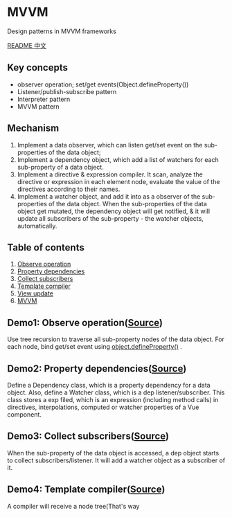 # MVVM
Design patterns in MVVM frameworks

[README 中文](https://github.com/21hook/MVVM/blob/master/README-zh_cn.md)

## Key concepts
- observer operation; set/get events(Object.defineProperty())
- Listener/publish-subscribe pattern
- Interpreter pattern
- MVVM pattern

## Mechanism
1. Implement a data observer, which can listen get/set event on the sub-properties 
of the data object;
2. Implement a dependency object, which add a list of watchers for each sub-property of a data object.
3. Implement a directive & expression compiler. It scan, analyze the directive or expression in each element node, 
evaluate the value of the directives according to their names.
4. Implement a watcher object, and add it into as a observer of the sub-properties of 
the data object. When the sub-properties of the data object get mutated, the dependency object 
will get notified, & it will update all subscribers of the sub-property - the watcher objects, automatically.


## Table of contents
1. [Observe operation](https://github.com/21hook/MVVM#observer-operation)
2. [Property dependencies](https://github.com/21hook/MVVM#get/property-dependencies)
3. [Collect subscribers](https://github.com/21hook/MVVM#collect-subscribers)
4. [Template compiler](https://github.com/21hook/MVVM#mvvm-1#template-compiler) 
5. [View update](https://github.com/21hook/MVVM#mvvm-1#view-update)
6. [MVVM](https://github.com/21hook/MVVM#mvvm-1#mvvm)

## Demo1: Observe operation([Source](https://github.com/21hook/MVVM/blob/master/demo1))
Use tree recursion to traverse all sub-property nodes of the data object.
For each node, bind get/set event using 
[object.defineProperty()](https://developer.mozilla.org/en-US/docs/Web/JavaScript/Reference/Global_Objects/Object/defineProperty)
. 

## Demo2: Property dependencies([Source](https://github.com/21hook/MVVM/blob/master/demo2))
Define a Dependency class, which is a property dependency for a data object.
Also, define a Watcher class, which is a dep listener/subscriber. This class stores a exp filed, which is an expression
(including method calls) in directives, interpolations, computed or watcher properties of a Vue component.

## Demo3: Collect subscribers([Source](https://github.com/21hook/MVVM/blob/master/demo3))
When the sub-property of the data object is accessed, a dep object starts to collect subscribers/listener.
It will add a watcher object as a subscriber of it.

## Demo4: Template compiler([Source](https://github.com/21hook/MVVM/blob/master/demo4))
A compiler will receive a node tree(That's way <template> must have a root tag), and return a token stream.
The compiler analyzes each directive & interpolation, then it will create a watcher object for evaluating 
each value of them. When a watcher object is created, it will evaluate the exp field, which stores the expressions
of the directives or interpolations. So, all the sub-properties of the data object will be accessed. It starts to 
collect subscribers, as shown in [Demo4](https://github.com/21hook/MVVM#collect-subscribers)

## Demo5: View update([Source](https://github.com/21hook/MVVM/blob/master/demo5))
When create a watcher object using an expression in directives or interpolations, it also binds a update view 
function to update the view. If the dependent sub-property of the data object get mutated, the dep object of it will be 
notified, and all subscribers(watchers) of the dep object will be updated. Then, each watcher will call its update 
view function to update the view.

## Demo6: MVVM([Source](https://github.com/21hook/MVVM/blob/master/demo6))
The main program of a Vue instance. It need to traverse all sub-properties of a data objects, as shown in 
[Demo1](https://github.com/21hook/MVVM#observer-operation). Then, start to compile the template to collect subscribers
of each sub-property of the data object, as shown in [Demo4](https://github.com/21hook/MVVM#mvvm-1#template-compiler).


## MVVM patterns

Subscriber collections

          init              trigger get event              add subscribers
Template --------> Watcher  ------------------> Observe --------------------> Dep 

One-way data binding 
 set                     notify              update           view update
------> Observe --------------------> Dep  ---------> Watcher -------------> View

## License
MIT







## Reference 
[1] *Design patterns: elements of reusable object-oriented software* <br>
[2] <<JavaScript设计模式与开发实践>> <br>
[3] wiki [observer pattern](https://en.wikipedia.org/wiki/Observer_pattern)
